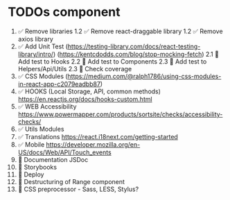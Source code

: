 # TODOs <Range /> component

1. ✅ Remove libraries
   1.2 ✅ Remove react-draggable library
   1.2 ✅ Remove axios library
2. ✅ Add Unit Test
   (https://testing-library.com/docs/react-testing-library/intro/)
   (https://kentcdodds.com/blog/stop-mocking-fetch)
   2.1 🔳 Add test to Hooks
   2.2 🔳 Add test to Components
   2.3 🔳 Add test to Helpers/Api/Utils
   2.3 🔳 Check coverage
3. ✅ CSS Modules
   (https://medium.com/@ralph1786/using-css-modules-in-react-app-c2079eadbb87)
4. ✅ HOOKS (Local Storage, API, common methods)
   https://en.reactjs.org/docs/hooks-custom.html
5. ✅ WEB Accessibility
   https://www.powermapper.com/products/sortsite/checks/accessibility-checks/
6. ✅ Utils Modules
7. ✅ Translations
   https://react.i18next.com/getting-started
8. ✅ Mobile
   https://developer.mozilla.org/en-US/docs/Web/API/Touch_events
9. 🔳 Documentation JSDoc
10. 🔳 Storybooks
11. 🔳 Deploy
12. 🔳 Destructuring of Range component
13. 🔳 CSS preprocessor - Sass, LESS, Stylus?
